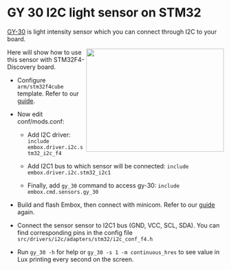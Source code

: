 # GY 30 I2C light sensor on STM32
[GY-30](https://einstronic.com/store/sensor/light/gy-30-bh1750-ambient-light-sensor-breakout-board-module/) is light intensity sensor which you can connect through I2C to your board.

<img src="https://einstronic.com/wp-content/uploads/2018/06/GY-30-BH1750-Ambient-Light-Sensor-Module-1.jpg" width="320" height="240" align="right">

Here will show how to use this sensor with STM32F4-Discovery board.

* Configure `arm/stm32f4cube` template. Refer to our [guide](https://github.com/embox/embox/wiki/STM32F4DISCOVERY).
* Now edit conf/mods.conf:

   * Add I2C driver: `include embox.driver.i2c.stm32_i2c_f4`

   * Add I2C1 bus to which sensor will be connected: `include embox.driver.i2c.stm32_i2c1`

   * Finally, add `gy_30` command to access gy-30: `include embox.cmd.sensors.gy_30`

* Build and flash Embox, then connect with minicom. Refer to our [guide](https://github.com/embox/embox/wiki/STM32F4DISCOVERY) again.
* Connect the sensor sensor to I2C1 bus (GND, VCC, SCL, SDA). You can find corresponding pins in the config file `src/drivers/i2c/adapters/stm32/i2c_conf_f4.h`
* Run `gy_30 -h` for help or `gy_30 -s 1 -m continuous_hres` to see value in Lux printing every second on the screen.

